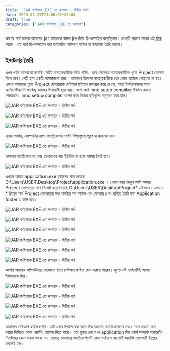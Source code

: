 ```yaml
---
title: "JAR ফাইলকে EXE তে রুপান্তর - দ্বিতীয় পর্ব"
date: 2020-07-23T21:06:32+06:00
draft: true
categories: ["JAR ফাইলকে EXE তে রুপান্তর"]
---
```


আগের পর্বে আমরা আমাদের jar ফাইলকে বান্ডল jre দিয়ে রি-কম্পাইল করেছিলাম। লেখাটি পড়তে পারেন এই [লিঙ্ক](/post/jar-to-exe-1/) থেকে। এই পর্বে রি-কম্পাইল করা ফাইলটির সেটআপ ফাইল বা ইন্সটলার তৈরি করবো।

## ইন্সটলার তৈরি
এখন পর্যন্ত আমরা যা করেছি সেটিই ব্যবহারকারীকে দিতে পারি। তবে সেক্ষেত্রে ব্যবহারকারীকে পুরো Project ফোল্ডার দিতে হবে। সেটি হবে একটি অগোছালো কাজ। আমাদের উদ্দেশ্য ব্যবহারকারীকে যেন কোন ঝামেলা পোহাতে না হয়। এজন্য আমাদের পুরো Project ফোল্ডারকে সেটআপ ফাইলে কমপ্রেস করে দেওয়া, যাতে ইন্সটলেশনের সময় অটোমেটিক্যালি সবকিছু কাজের উপযোগী হয়ে যায়। আশা করি inno setup compiler ইন্সটল করতে পেরেছেন। inno setup compiler ওপেন করে নিচের ছবিগুলো অনুসরণ করে যান।

![JAR ফাইলকে EXE তে রুপান্তর - দ্বিতীয় পর্ব](/images/july20/111.jpg)

![JAR ফাইলকে EXE তে রুপান্তর - দ্বিতীয় পর্ব](/images/july20/222.jpg)

![JAR ফাইলকে EXE তে রুপান্তর - দ্বিতীয় পর্ব](/images/july20/333.jpg)

এখনে ভার্সন, কোম্পানির নাম, অ্যাপ্লিকেশান সাইট ফিল্ডগুলো পূরণ না করলেও চলে।

![JAR ফাইলকে EXE তে রুপান্তর - দ্বিতীয় পর্ব](/images/july20/444.jpg)

আপনার অ্যাপ্লিকেশনের বেজ ফোল্ডারের নাম ইউনিক না হলে সমস্যা তৈরি হবে।

![JAR ফাইলকে EXE তে রুপান্তর - দ্বিতীয় পর্ব](/images/july20/555.jpg)

এখানে আমার application.exe ফাইলের পাথ হয়েছে C:\Users\USER\Desktop\Project\application.exe । খেয়াল করে দেখুন আমি আমার Project ফোল্ডারের পাথ সিলেক্ট করে দিয়েছি C:\Users\USER\Desktop\Project\* এইভাবে। এখানে * চিহ্নের অর্থ Project ফোল্ডারের মধ্য অবস্থিত সব ফাইল এবং ফোল্ডার ৪ নং ছবিতে তৈরি করা Application folder এ কপি হবে।

![JAR ফাইলকে EXE তে রুপান্তর - দ্বিতীয় পর্ব](/images/july20/666.jpg)

![JAR ফাইলকে EXE তে রুপান্তর - দ্বিতীয় পর্ব](/images/july20/777.jpg)

![JAR ফাইলকে EXE তে রুপান্তর - দ্বিতীয় পর্ব](/images/july20/888.jpg)

![JAR ফাইলকে EXE তে রুপান্তর - দ্বিতীয় পর্ব](/images/july20/999.jpg)

![JAR ফাইলকে EXE তে রুপান্তর - দ্বিতীয় পর্ব](/images/july20/1000.jpg)

![JAR ফাইলকে EXE তে রুপান্তর - দ্বিতীয় পর্ব](/images/july20/1100.jpg)

আপনি আপনার কম্পিউটারে যেকোনো স্থানে সেটআপ ফাইল সেভ করতে পারেন। মূলত এই ফাইলটিই আমরা ইউজারকে দিব।

![JAR ফাইলকে EXE তে রুপান্তর - দ্বিতীয় পর্ব](/images/july20/111.jpg)

![JAR ফাইলকে EXE তে রুপান্তর - দ্বিতীয় পর্ব](/images/july20/111.jpg)

![JAR ফাইলকে EXE তে রুপান্তর - দ্বিতীয় পর্ব](/images/july20/111.jpg)

![JAR ফাইলকে EXE তে রুপান্তর - দ্বিতীয় পর্ব](/images/july20/111.jpg)

আমাদের সেটআপ ফাইল তৈরি। এটি এবার ইন্সটল করা যাবে ঠিক অন্যান্য অ্যাপ্লিকেশানের মত। তবে হয়তো অন্য কারো পিসিতে একটা ওয়ার্নিং মেসেজ দিতে পারে। এতা মুলত দেয় যখন application টির সোর্স সম্পর্কে অপারেটিং সিস্টেমের কোন ধারনা থাকে না। যেহেতু আমাদের অ্যাপ্লিকেশানটি কোন ভাইরাস নয় তাই ওয়ার্নিং মেসেজটি ইগ্নোর করলেই হল।